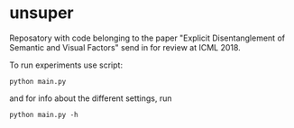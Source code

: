 # unsuper

Reposatory with code belonging to the paper "Explicit Disentanglement of 
Semantic and Visual Factors" send in for review at ICML 2018. 

To run experiments use script:
```
python main.py 
```

and for info about the different settings, run
```
python main.py -h
```




